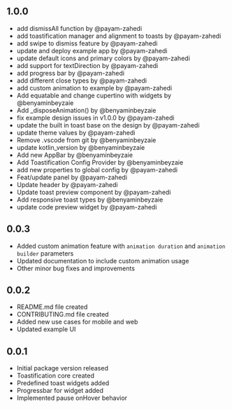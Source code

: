 ## 1.0.0

* add dismissAll function by @payam-zahedi 
* add toastification manager and alignment to toasts by @payam-zahedi 
* add swipe to dismiss feature by @payam-zahedi 
* update and deploy example app by @payam-zahedi 
* update default icons and primary colors by @payam-zahedi 
* add support for textDirection  by @payam-zahedi 
* add progress bar  by @payam-zahedi 
* add different close types by @payam-zahedi 
* add custom animation to example by @payam-zahedi 
* Add equatable and change cupertino with widgets by @benyaminbeyzaie 
* Add _disposeAnimation() by @benyaminbeyzaie 
* fix example design issues in v1.0.0 by @payam-zahedi 
* update the built in toast base on the design by @payam-zahedi 
* update theme values by @payam-zahedi 
* Remove .vscode from git by @benyaminbeyzaie 
* update kotlin_version by @benyaminbeyzaie 
* Add new AppBar by @benyaminbeyzaie 
* Add Toastification Config Provider by @benyaminbeyzaie 
* add new properties to global config by @payam-zahedi 
* Feat/update panel by @payam-zahedi 
* Update header  by @payam-zahedi 
* Update toast preview component by @payam-zahedi 
* Add responsive toast types by @benyaminbeyzaie 
* update code preview widget by @payam-zahedi 

## 0.0.3

* Added custom animation feature with `animation duration` and `animation builder` parameters
* Updated documentation to include custom animation usage
* Other minor bug fixes and improvements

## 0.0.2

* README.md file created
* CONTRIBUTING.md file created
* Added new use cases for mobile and web
* Updated example UI

## 0.0.1

* Initial package version released
* Toastification core created
* Predefined toast widgets added
* Progressbar for widget added
* Implemented pause onHover behavior